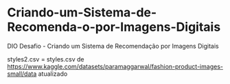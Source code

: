 # Criando-um-Sistema-de-Recomenda-o-por-Imagens-Digitais

DIO Desafio - Criando um Sistema de Recomendação por Imagens Digitais

styles2.csv = styles.csv de https://www.kaggle.com/datasets/paramaggarwal/fashion-product-images-small/data atualizado
